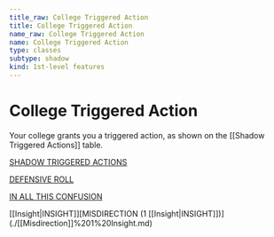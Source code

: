 ```yaml
---
title_raw: College Triggered Action
title: College Triggered Action
name_raw: College Triggered Action
name: College Triggered Action
type: classes
subtype: shadow
kind: 1st-level features
---
```


# College Triggered Action

Your college grants you a triggered action, as shown on the [[Shadow Triggered Actions]] table.

[SHADOW TRIGGERED ACTIONS](./%5B%5BShadow%5D%5D%20Triggered%20Actions.md)

[DEFENSIVE ROLL](./Defensive%20Roll.md)

[IN ALL THIS CONFUSION](./In%20All%20This%20Confusion.md)

[[Insight|INSIGHT]]\[MISDIRECTION (1 [[Insight|INSIGHT]])\](./[[Misdirection]]%201%20Insight.md)
